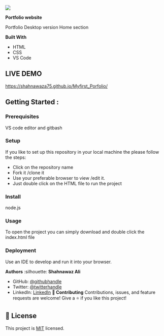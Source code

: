 ![](https://img.shields.io/badge/Microverse-blueviolet)

**Portfolio website**

Portfolio Desktop version
Home section

**Built With**

- HTML
- CSS
- VS Code

## LIVE DEMO

https://shahnawaza75.github.io/Myfirst_Porfolio/

## Getting Started :

### Prerequisites

VS code editor and gitbash

### Setup

If you like to set up this repository in your local machine the please follow the steps:

- Click on the repository name
- Fork it /clone it
- Use your preferable browser to view /edit it.
- Just double click on the HTML file to run the project

### Install

node.js

### Usage

To open the project you can simply download and double click the index.html file

### Deployment

Use an IDE to develop and run it into your browser.

**Authors**
:silhouette: **Shahnawaz Ali**

- GitHub: [@githubhandle](https://github.com/shahnawaza75)
- Twitter: [@twitterhandle](https://twitter.com/RjShahnawaza75)
- LinkedIn: [LinkedIn](https://www.linkedin.com/in/shahnawaz-ali-a24b72204)
  **:handshake: Contributing**
  Contributions, issues, and feature requests are welcome!
  Give a :star:️ if you like this project!

## 📝 License

This project is [MIT](./MIT.md) licensed.
